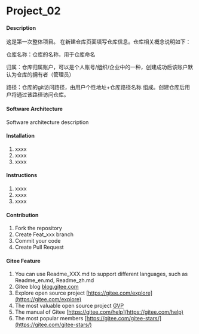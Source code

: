 # Project_02

#### Description
这是第一次整体项目。
在新建仓库页面填写仓库信息。仓库相关概念说明如下：

仓库名称：仓库的名称，用于仓库命名

归属：仓库归属账户，可以是个人账号/组织/企业中的一种，创建成功后该账户默认为仓库的拥有者（管理员）

路径：仓库的git访问路径，由用户个性地址+仓库路径名称
组成。创建仓库后用户将通过该路径访问仓库。

#### Software Architecture
Software architecture description

#### Installation

1.  xxxx
2.  xxxx
3.  xxxx

#### Instructions

1.  xxxx
2.  xxxx
3.  xxxx

#### Contribution

1.  Fork the repository
2.  Create Feat_xxx branch
3.  Commit your code
4.  Create Pull Request


#### Gitee Feature

1.  You can use Readme\_XXX.md to support different languages, such as Readme\_en.md, Readme\_zh.md
2.  Gitee blog [blog.gitee.com](https://blog.gitee.com)
3.  Explore open source project [https://gitee.com/explore](https://gitee.com/explore)
4.  The most valuable open source project [GVP](https://gitee.com/gvp)
5.  The manual of Gitee [https://gitee.com/help](https://gitee.com/help)
6.  The most popular members  [https://gitee.com/gitee-stars/](https://gitee.com/gitee-stars/)
